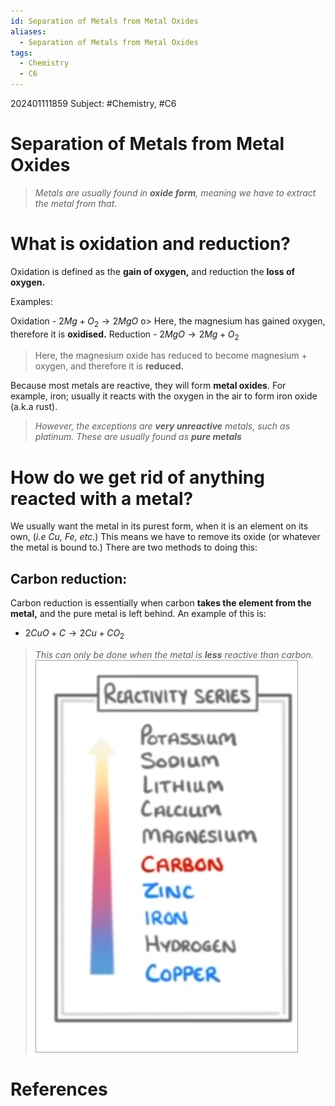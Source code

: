 ```yaml
---
id: Separation of Metals from Metal Oxides
aliases:
  - Separation of Metals from Metal Oxides
tags:
  - Chemistry
  - C6
---
```

202401111859
Subject: #Chemistry, #C6


# Separation of Metals from Metal Oxides

> *Metals are usually found in **oxide form**, meaning we have to extract the metal from that*.
# What is oxidation and reduction?

Oxidation is defined as the **gain of oxygen,** and reduction the **loss of oxygen.** 

Examples:

Oxidation - $2Mg + O_2 \rightarrow 2MgO$
o> Here, the magnesium has gained oxygen, therefore it is **oxidised.**
Reduction - $2MgO \rightarrow 2Mg + O_2$
> Here, the magnesium oxide has reduced to become magnesium + oxygen, and therefore it is **reduced.** 

Because most metals are reactive, they will form **metal oxides**. For example, iron; usually it reacts with the oxygen in the air to form iron oxide (a.k.a rust).

>*However, the exceptions are **very unreactive** metals, such as platinum.* 
>*These are usually found as **pure metals*** 

# How do we get rid of anything reacted with a metal?

We usually want the metal in its purest form, when it is an element on its own, (*i.e $Cu$, $Fe$, etc.*)
This means we have to remove its oxide (or whatever the metal is bound to.) There are two methods to doing this:

## Carbon reduction:

Carbon reduction is essentially when carbon **takes the element from the metal,** and the pure metal is left behind. An example of this is:

- $2CuO + C \rightarrow 2Cu + CO_2$

>*This can only be done when the metal is **less** reactive than carbon.* 
![reactivitySeries.png|center|150](Files/reactivitySeries.png)
# **References**
